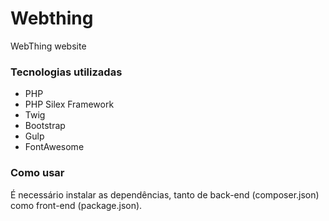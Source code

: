 # Webthing
WebThing website

### Tecnologias utilizadas ###

* PHP
* PHP Silex Framework
* Twig
* Bootstrap
* Gulp
* FontAwesome

### Como usar ###

É necessário instalar as dependências, tanto de back-end (composer.json) como front-end (package.json).
